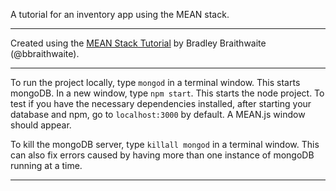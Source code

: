 A tutorial for an inventory app using the MEAN stack.
___
Created using the [MEAN Stack Tutorial](http://www.bradoncode.com/tutorials/learn-mean-stack-tutorial/) by Bradley Braithwaite (@bbraithwaite).
___
To run the project locally, type `mongod` in a terminal window. This starts mongoDB. In a new window, type `npm start`. This starts the node project. To test if you have the necessary dependencies installed, after starting your database and npm, go to `localhost:3000` by default. A MEAN.js window should appear.

To kill the mongoDB server, type `killall mongod` in a terminal window. This can also fix errors caused by having more than one instance of mongoDB running at a time.
___
